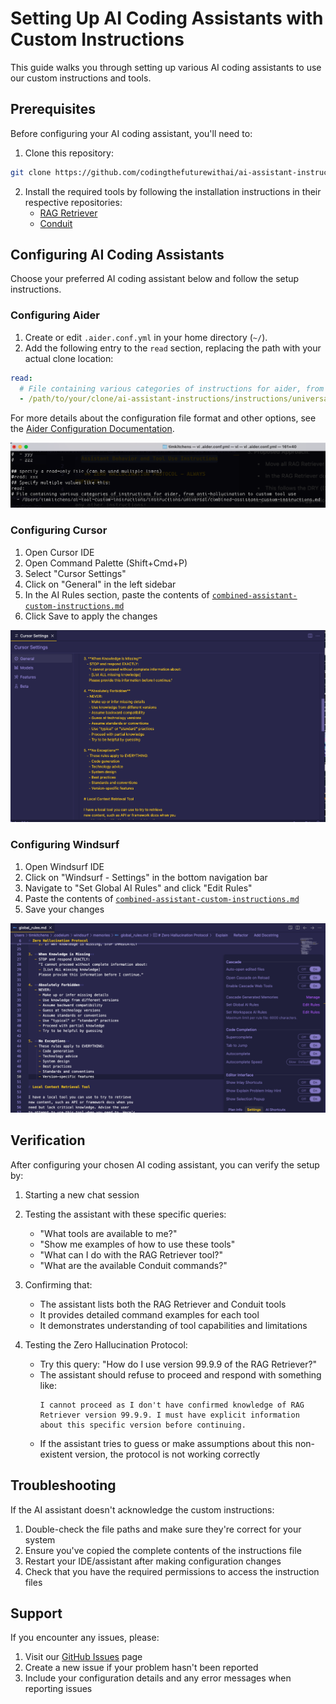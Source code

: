# Setting Up AI Coding Assistants with Custom Instructions

This guide walks you through setting up various AI coding assistants to use our custom instructions and tools.

## Prerequisites

Before configuring your AI coding assistant, you'll need to:

1. Clone this repository:

```bash
git clone https://github.com/codingthefuturewithai/ai-assistant-instructions.git
```

2. Install the required tools by following the installation instructions in their respective repositories:
   - [RAG Retriever](https://github.com/codingthefuturewithai/rag-retriever)
   - [Conduit](https://github.com/codingthefuturewithai/conduit)

## Configuring AI Coding Assistants

Choose your preferred AI coding assistant below and follow the setup instructions.

### Configuring Aider

1. Create or edit `.aider.conf.yml` in your home directory (`~/`).
2. Add the following entry to the `read` section, replacing the path with your actual clone location:

```yaml
read:
  # File containing various categories of instructions for aider, from anti-hallucination to custom tool use
  - /path/to/your/clone/ai-assistant-instructions/instructions/universal/combined-assistant-custom-instructions.md
```

For more details about the configuration file format and other options, see the [Aider Configuration Documentation](https://aider.chat/docs/config/aider_conf.html#sample-yaml-config-file).

![Aider Configuration Example](../../images/aider-config-file-load-custom-instructions.png)

### Configuring Cursor

1. Open Cursor IDE
2. Open Command Palette (Shift+Cmd+P)
3. Select "Cursor Settings"
4. Click on "General" in the left sidebar
5. In the AI Rules section, paste the contents of [`combined-assistant-custom-instructions.md`](../universal/combined-assistant-custom-instructions.md)
6. Click Save to apply the changes

![Cursor Configuration Example](../../images/cursor-settings-with-retriever-instructions.png)

### Configuring Windsurf

1. Open Windsurf IDE
2. Click on "Windsurf - Settings" in the bottom navigation bar
3. Navigate to "Set Global AI Rules" and click "Edit Rules"
4. Paste the contents of [`combined-assistant-custom-instructions.md`](../universal/combined-assistant-custom-instructions.md)
5. Save your changes

![Windsurf Configuration Example](../../images/windsurf-settings-with-retriever-instructions.png)

## Verification

After configuring your chosen AI coding assistant, you can verify the setup by:

1. Starting a new chat session
2. Testing the assistant with these specific queries:
   - "What tools are available to me?"
   - "Show me examples of how to use these tools"
   - "What can I do with the RAG Retriever tool?"
   - "What are the available Conduit commands?"
3. Confirming that:

   - The assistant lists both the RAG Retriever and Conduit tools
   - It provides detailed command examples for each tool
   - It demonstrates understanding of tool capabilities and limitations

4. Testing the Zero Hallucination Protocol:
   - Try this query: "How do I use version 99.9.9 of the RAG Retriever?"
   - The assistant should refuse to proceed and respond with something like:
     ```
     I cannot proceed as I don't have confirmed knowledge of RAG Retriever version 99.9.9. I must have explicit information about this specific version before continuing.
     ```
   - If the assistant tries to guess or make assumptions about this non-existent version, the protocol is not working correctly

## Troubleshooting

If the AI assistant doesn't acknowledge the custom instructions:

1. Double-check the file paths and make sure they're correct for your system
2. Ensure you've copied the complete contents of the instructions file
3. Restart your IDE/assistant after making configuration changes
4. Check that you have the required permissions to access the instruction files

## Support

If you encounter any issues, please:

1. Visit our [GitHub Issues](https://github.com/codingthefuturewithai/ai-assistant-instructions/issues) page
2. Create a new issue if your problem hasn't been reported
3. Include your configuration details and any error messages when reporting issues
